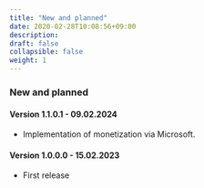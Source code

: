 ```yaml
---
title: "New and planned"
date: 2020-02-28T10:08:56+09:00
description: 
draft: false
collapsible: false
weight: 1
---
```


### New and planned

#### Version 1.1.0.1 - 09.02.2024
- Implementation of monetization via Microsoft.

#### Version 1.0.0.0 - 15.02.2023
- First release


